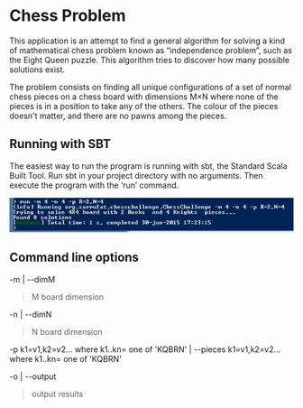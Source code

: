 # Chess Problem #

This application is an attempt to find a general algorithm for solving a kind of mathematical chess problem known as “independence problem”, such as the Eight Queen puzzle. This algorithm tries to discover how many possible solutions exist. 

The problem consists on finding all unique configurations of a set of normal chess pieces on a chess board with dimensions M×N where none of the pieces is in a position to take any of the others. The colour of the pieces doesn't matter, and there are no pawns among the pieces.

## Running with SBT ##

The easiest way to run the program is running with sbt, the Standard Scala Built Tool. Run sbt in your project directory with no arguments. Then execute the program with the ‘run’ command.

![Sample](img/2015-06-30_1723.png)



## Command line options ##

-m <value> | --dimM <value> 
> M board dimension

 -n <value> | --dimN <value>
      
>  N board dimension

 -p k1=v1,k2=v2... where k1..kn= one of 'KQBRN' | --pieces k1=v1,k2=v2... where k1..kn= one of 'KQBRN'

 -o | --output
      
>  output results



